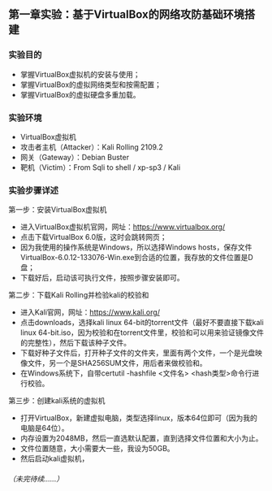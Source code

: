 ## 第一章实验：基于VirtualBox的网络攻防基础环境搭建

### 实验目的

- 掌握VirtualBox虚拟机的安装与使用；
- 掌握VirtualBox的虚拟网络类型和按需配置；
- 掌握VirtualBox的虚拟硬盘多重加载。

### 实验环境

- VirtualBox虚拟机
- 攻击者主机（Attacker）：Kali Rolling 2109.2
- 网关（Gateway）：Debian Buster
- 靶机（Victim）：From Sqli to shell / xp-sp3 / Kali

### 实验步骤详述

第一步：安装VirtualBox虚拟机

- 进入VirtualBox虚拟机官网，网址：https://www.virtualbox.org/
- 点击下载VirtualBox 6.0版，这时会跳转网页；
- 因为我使用的操作系统是Windows，所以选择Windows hosts，保存文件VirtualBox-6.0.12-133076-Win.exe到合适的位置，我存放的文件位置是D盘；
- 下载好后，启动该可执行文件，按照步骤安装即可。

第二步：下载Kali Rolling并检验kali的校验和

- 进入Kali官网，网址：https://www.kali.org/
- 点击downloads，选择kali linux 64-bit的torrent文件（最好不要直接下载kali linux 64-bit.iso，因为校验和在torrent文件里，校验和可以用来验证镜像文件的完整性），然后下载该种子文件。
- 下载好种子文件后，打开种子文件的文件夹，里面有两个文件，一个是光盘映像文件，另一个是SHA256SUM文件，用后者来做校验和。
- 在Windows系统下，自带certutil -hashfile  <文件名>  <hash类型>命令行进行校验。

第三步：创建kali系统的虚拟机

- 打开VirtualBox，新建虚拟电脑，类型选择linux，版本64位即可（因为我的电脑是64位）。
- 内存设置为2048MB，然后一直选默认配置，直到选择文件位置和大小为止。
- 文件位置随意，大小需要大一些，我设为50GB。
- 然后启动kali虚拟机，

###### （未完待续......）
